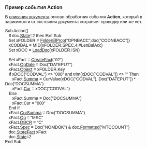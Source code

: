 ﻿<html>
<head>
<title>Action</title>
</head>

<body>

<p><font size="3" face="Arial"><strong>Пример события Action</strong></font></p>

<p><font face="Arial">В <a href="../Defs/doc.html">описании документа</a> 
описан обработчик события <strong>Action</strong>, который в зависимости от 
состояния документа сохраняет проводку или же нет.</font></p>

<p><font face="Arial">Sub Action()<br>
&nbsp;&nbsp; If doc.<a href="../Functions/ASDOC/State.html">State</a>=2 then Exit 
Sub<br>
&nbsp;&nbsp; Set xFOLDER = <a href="../Functions/Functions/DocumentsCirculation/FolderElProp.html">
FolderElProp</a>(&quot;OPNBACC&quot;,doc(&quot;CODNBACC&quot;))<br>
&nbsp;&nbsp; xCODBAL = MID(xFOLDER.SPEC,4,#LenBalAcc)<br>
&nbsp;&nbsp; Set xDOC = <a href="../Functions/Functions/DocumentsCirculation/LoadDoc.html">
LoadDoc</a>(xFOLDER.ISN)<br>
<br>
&nbsp;&nbsp; Set xFact = <a href="../Functions/Functions/AccManagement/CreateFact.html">
CreateFact</a>(&quot;02&quot;)<br>
&nbsp;&nbsp; xFact.<a href="../Functions/ASFACT/OpDate.html">OpDate</a> = 
Doc(&quot;DATEPUT&quot;)<br>
&nbsp;&nbsp; xFact.<a href="../Functions/ASFACT/Object.html">Object</a> = 
xFOLDER.Key<br>
&nbsp;&nbsp; If xDOC(&quot;CODVAL&quot;) &lt;&gt; &quot;000&quot; and trim(xDOC(&quot;CODVAL&quot;)) &lt;&gt; &quot;&quot; Then<br>
&nbsp;&nbsp;&nbsp;&nbsp;&nbsp; xFact.<a href="../Functions/ASFACT/Summa.html">Summa</a> 
= CurValue(xDOC(&quot;CODVAL&quot;), Doc(&quot;DATEPUT&quot;)) * Doc(&quot;DOCSUMMA&quot;)<br>
&nbsp;&nbsp;&nbsp;&nbsp;&nbsp; xFact.<a href="../Functions/ASFACT/Cur.html">Cur</a> 
= xDOC(&quot;CODVAL&quot;)<br>
&nbsp;&nbsp; Else<br>
&nbsp;&nbsp;&nbsp;&nbsp;&nbsp; xFact.Summa = Doc(&quot;DOCSUMMA&quot;)<br>
&nbsp;&nbsp;&nbsp;&nbsp;&nbsp; xFact.Cur = &quot;000&quot;<br>
&nbsp;&nbsp; End If<br>
&nbsp;&nbsp; xFact.<a href="../Functions/ASFACT/CurSumma.html">CurSumma</a> = 
Doc(&quot;DOCSUMMA&quot;)<br>
&nbsp;&nbsp; xFact.<a href="../Functions/ASFACT/Op.html">Op</a> = &quot;MSC&quot;<br>
&nbsp;&nbsp; xFact.<a href="../Functions/ASFACT/DbCr.html">DBCR</a> = &quot;C&quot;<br>
&nbsp;&nbsp; xFact.<a href="../Functions/ASFACT/Spec.html">Spec</a> = 
Doc(&quot;NOMDOK&quot;) &amp; doc.<a href="../Functions/ASDOC/Formatted.html">Formatted</a>(&quot;MTCCOUNT&quot;)
<br>
&nbsp;&nbsp; doc.<a href="../Functions/ASDOC/StoreFact.html">StoreFact</a> xFact<br>
&nbsp;&nbsp; doc.<a href="../Functions/ASDOC/State.html">State</a>=2<br>
End Sub <br>
</font></p>
</body>
</html>
